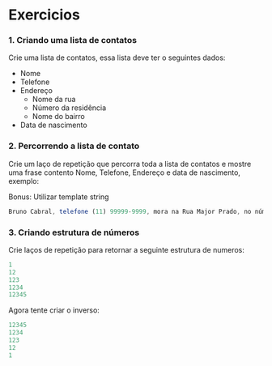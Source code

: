 # Exercicios

### 1. **Criando uma lista de contatos**

Crie uma lista de contatos, essa lista deve ter o seguintes dados:

- Nome
- Telefone
- Endereço
    - Nome da rua
    - Número da residência
    - Nome do bairro
- Data de nascimento

### 2. Percorrendo a lista de contato

Crie um laço de repetição que percorra toda a lista de contatos e mostre uma frase contento Nome, Telefone, Endereço e data de nascimento, exemplo:

Bonus: Utilizar template string

```jsx
Bruno Cabral, telefone (11) 99999-9999, mora na Rua Major Prado, no número 200, no bairro Jardim Terezinha, nascido na data de 04/04/1988
```

### 3. Criando estrutura de números

Crie laços de repetição para retornar a seguinte estrutura de numeros:

```jsx
1
12
123
1234
12345
```

Agora tente criar o inverso:

```jsx
12345
1234
123
12
1
```